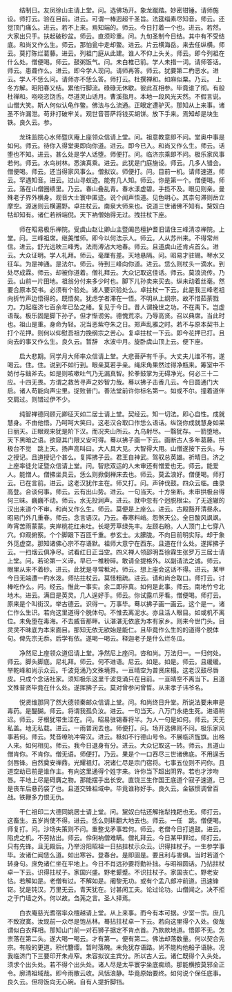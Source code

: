 <!-- { "loadSidebar": true } -->
　　结制日。友凤徐山主请上堂。问。选佛场开。象龙蹴踏。妙密钳锤。请师施设。师打云。验在目前。进云。可谓一棒迥超千圣旨。法筵缁素尽知音。师云。还觉顶门痛么。进云。若不上来。焉知端的。师云。今日打着一个也。进云。若然。大家出只手。扶起破砂盆。师云。直须珍重。问。九旬圣制今日结。其中有不受结底。和尚又作么生。师云。那怕瓮中走却鳖。进云。片云横海岳。来去任纵横。师云。莫打陈烂葛藤。进云。列祖门庭从此建。谁人不仰上头关。师云。即今列祖在什么处。僧便喝。师云。鼓粥饭气。问。未白椎已前。学人未措一词。请师答话。师云。患聋作么。进云。即今学人现问。请师再答。师云。犹要第二杓恶水。进云。学人不恁么问。请师亦不恁么答。师打云。杜撰禅和。如麻似粟。乃云。　上冬方解。昭阳春又结。累他行脚流。碌碌无休歇。彼此互相参。毕竟谁了彻。有般杜禅和。哓哓恣饶舌。尽道灵山话月。曹溪指月。本地一段风光天然。不假言说。山僧大笑。斯人何似认龟作鳖。佛法与么流通。正眼定遭驴灭。那知从上来事。诸圣不许漏泄。苟非打破牢关。观世音菩萨将钱买胡饼。放下手来。焉知却是块生铁。良久云。参。

　　龙珠监院心水师暨庆庵上座领众信请上堂。问。祖意教意即不问。堂奥中事是如何。师云。待你入得堂奥即向你道。进云。即今已入。和尚又作么生。师云。话堕也不知。进云。甚么处是学人话堕。师便打。问。临济宗乘即不问。极乐家风事若何。师云。水鸟树林。悉演真乘。进云。此犹是门庭施设。师云。几多人错会。僧便喝。师云。还当得家风事么。僧拟议。师便打。问。目前一机。请师速道。师云。罕遇知音。进云。过山寻蚁迹。能有几人知。师云。你是第一个。僧便喝。师云。落在山僧圈缋里。乃云。春山叠乱青。春水漾虚碧。手揽不及。眼见则亲。曼殊老子界外横身。观音大士寰中匿迹。说个闻声悟道。见色明心。其柰句滞则岳立摩空。源迷则云横遍野。卓拄杖云。南泉大师来也。说道三世诸佛不知有。黧奴白牯却知有。诸仁若辨端倪。天下衲僧始得无过。拽拄杖下座。

　　师在昭易极乐禅院。受虞山赵让卿山主暨阖邑檀护耆旧请住三峰清凉禅院。上堂。问。三峰祖席。继美惟师。即今以何法示人。师云。人从苏州来。不得常州信。进云。舒光远映三峰秀。法雨溥沾大地春。师云。且道虞山还肯点首么。进云。大众证明。学人礼拜。师云。毫厘有差。天地悬隔。问。昭易才驻锡。琴水又征车。为是神通。是法尔。师云。待到三峰向你道。进云。恁么则杖头一滴水。到处尽成霖。师云。却被你道着。僧礼拜云。大众记取这佳话。师云。莫浪流传。乃云。山前一片田地。祖翁分付来多少时也。脚下儿孙卖来买去。纵未动着丝毫。然要合原本契书。必须有个验处。诸人要识验处么。卓拄杖一下云。此是我三峰老祖向折竹声边悟得的。既悟矣。犹虑学者滞在一悟。不明从上纲宗。故不惜茹荼戮力。力起临济七百余年已坠之绪。复见于今日。昔人谓挽世之功。不在禹下。岂虚语哉。极乐固是脚下孙子。但才惭谫劣。德愧荒凉。乃辱高贤。召以典席。当此时也。祖山是重。身命为轻。况当恶紫夺朱之日。郑声乱雅之时。若不与原本契书上打个花押。则何以仰慰吾祖力挽纲宗之苦心。复卓拄杖一下云。即今花押已打。且向去的事又作么生。良久云。暂辞　水波中月。旋卧虞山顶上云。便下座。

　　启大悲期。同学月大师率众信请上堂。大悲菩萨有千手。大丈夫儿谁不有。遂喝云。住。住。说到不如行到。眼亲莫若手亲。绳床角果然过得净瓶来。筹室中不妨付与鈯斧去。如是则咳嗽吐气乃无漏真智。抡拳鼓掌为无碍净光。何必三十二应。十四无畏。方谓之救苦寻声之妙智力哉。蓦以拂子击香几云。今日圆通门大启。诸人苟能向声尘里。捉败普门。善法堂前许你标名第一。如或不尔。撞着道伴交肩过。则错过伊不少。

　　纯智禅德同顾元卿征天如二居士请上堂。契经云。知一切法。即心自性。成就慧身。不由他悟。乃呵呵大笑曰。这老汉合取口作恁么语话。纵饶你成就慧身如杲日丽天。正眼观来犹是阶下汉。而况夹山所云。九乌射尽。一翳犹存。一箭堕地。天下黑暗之语。欲窥其门限又安可得。蓦以拂子画一下云。画断古人多年葛藤。拱极台不觉　跳上天。扬声高叫曰。大人具大见。大智得大用。山僧遂按下云头。与之授记。且道授记个甚么。复挥拂子云。君王自神武。驾驭总英雄。祈晴日。济之上座率徒允证暨众信请上堂。问。智悲双运的人未审还有憎爱也无。师云。能爱人。能憎人。僧拂坐具云。恁么则掀倒禅床去也。师云。莫孟浪好。僧便喝。师打云。已在言前。进云。这老汉犹作主在。师又打。问。声钟伐鼓。四众云临。曲录高登。合谈何事。师云。云有出山势。进云。一句当天。十方坐断。未审拱极台得何三昧。巍巍不动。师云。水无投涧声。进云。就中忽有个迥脱根尘。了无途辙的汉出来道个不审。和尚又作么生。师云。莫便是上座么。进云。古殿豁开清昼永。昭易门外几重春。师云。念言语汉。乃云。春寒料峭。怨煞天公。全日酸风飒飒。昨宵苦雨蒙蒙。夹岸桃花红未吐。长堤芳草绿先丰。左顾右盼。人人顶门上七穿八穴。仰观俯察。个个脚跟下百匝千重。参玄士。太朦胧。不向目前明实际。却于象外觅虚空。那知诸佛心宗不存语默。祖师大意宁在西东。且道在什么处。遂挥拂子云。一扫烟云俱净尽。试看红日正当空。四义禅人领邵明吾徐霖生张罗万三居士请上堂。问。若论第一义谛。早已一椎粉碎。敢请全提格外。以副请法之诚。师云。眼里从来不着砂。进云。此犹是寻常秪对。师云。想上座会这话不得。进云。某甲今日无端遭一杓水泼。师拈拄杖云。莫怪粗疏。进云。请和尚合取口。师打云。讨棒吃作么。问。经云。惟此一事实。余二即非真。如何是此事。师云。南地竹兮北地木。进云。满目是英灵。几人逞好手。师云。你试露爪牙看。僧便喝。师打云。原来是个叫街汉。举古德云。识得一。万事毕。蓦以拂子画一画云。这个是一。诸仁作么生识。若向这里道得个脱体句。不惟去离泥水。亦且活人眼目。如或机不离位。未免堕在毒海。不去威音那畔。认湛湛无依底为本有家乡。则来今世门头。目灵灵不昧底为本来面目。那知无依无欲始是能仁。且毕竟作么生的的道得个脱体句。俾先宗无忝。后学有依。遂喝一喝云。释迦老子是什么烂冬瓜。

　　净然尼上座领众道侣请上堂。净然尼上座问。咨和尚。万法归一。一归何处。师云。脚头脚底。尼礼拜。师云。何不进语。尼云。如是。如是。师云。且缓缓。举乾峰和尚示众云。千波竞涌乃文殊境界。一亘晴空为普贤床榻。这老汉鼓尽唇皮。只成个念话社家。须知极乐这里千波竞涌只在目前。一亘晴空不离当下。且道文殊普贤毕竟在什么处。遂挥拂子云。莫对曾参问曾晢。从来孝子讳爷名。

　　悦贤维那同了然大德领秦邮众信请上堂。问。和尚终日升堂。所说法要未审是毒药。是醍醐。师云。将谓我孤负汝。进云。一句当天。八万门永绝生死。进语稍迟。师云。牙根犹带生涩在。问。昭易驻锡春将半。为人一句是如何。师云。天无私盖。地无私载。进云。一雨普润去也。师便打。问。场开选佛则不问。极乐家风事若何。师云。梵音嘹喨冲霄汉。进云。秪如不行德山号令。不展临济旌旗。出格人来。如何相见。师云。我今日退身有分。进云。大众记取这一转。师云。且道山僧肯你。不肯你。僧无语。师便打。乃云。果是个一口吞尽三世诸佛底。不用逞舌剑唇锋。自然奠安禅鼎。光耀祖灯。况诸仁尽是宗门宿将。七事五位则不问你。且道空劫已前是谁作主。有向这里通得个姓字来。许你当下超出阴界。若也才涉吻唇。平地上尽是碍膺之物。那能摆手出长安。直饶三生作国王底道个寂子速道。已是丧车后悬药袋了也。且道交锋祖域中。毕竟谁称好手。良久云。金镞惯调曾百战。铁鞭多力恨无仇。

　　干仁祖印二大德同姚居士请上堂。问。黧奴白牯还解拖犁拽耙也无。师打云。这畜生。五岁尚使不得。进云。恁么则耕翻大地去也。师云。一任　跳。僧便喝。师复打。问。沙场失策则不问。重整戈矛事若何。师云。老僧今日打退鼓。进云。陷虎之机。不劳拈出。师云。伶俐衲僧难瞒。僧礼拜云。今日某甲罪过。师打云。只有先锋。且无殿后。乃举汾阳昭祖一日拈拄杖示众云。识得拄杖子。一生参学事毕。汝诸仁闻恁么道。如出寒谷。登春台。是即固是。要且利与害俱。当时若道个转身句。庶免诸仁坐在平地上。今日不肖远孙要将勤补拙。与昭祖圆话。乃拈拄杖卓一下云。识得拄杖子。家国兴盛。野老颦蹙。不识拄杖子。家国丧亡。野老安怗。若解如是。老僧有过。不解如是。阇黎无功。或有个孟八郎冲前道。迅速锋铓。犹是钝汉。万里无云。青天犹在。讨甚闲工夫。论过论功。山僧闻之。决不拒之于门墙之外。何以故。刍荛之言。圣人择焉。

　　白衣庵慈光耆宿率众檀越请上堂。从上来事。而今有本可据。少室一宗。庶几不致寂寞。汝现前一众尽是饱丛林。蓦拈拄杖卓一下云。若向这里得个入处。俊哉谓似白衣拜相。那知山门前一对石狮子据定不肯点首。乃款款地道。悟即不无。怎柰落在第二头。遂大喝一喝云。才有第一。便有第二。佛法却落数量。何以契合先宗。有般的更道。积代簪缨。暂时落魄。未免犹存语路。尚不能构他船子语脉。况我临济门下三要印开朱点窄。未容拟议主宾分。所以古人云。诸仁既得个入头处。须求个出头处。若不得个出头处。诸人尽是太平寰宇坐底痴顽。那能横按莫邪全正令。廓清祖域哉。即今雨散云收。风恬浪静。毕竟原始要终。如何说个保任底事。良久云。但将饭向无心碗。自有人提折脚铛。

